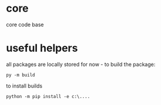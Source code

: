 # core
core code base 

# useful helpers

all packages are locally stored for now - to build the package:

`py -m build` 

to install builds

`python -m pip install -e c:\....`